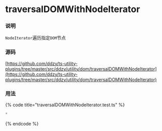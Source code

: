 # traversalDOMWithNodeIterator

### 说明

 `NodeIterator`遍历指定`DOM`节点

### 源码

[https://github.com/ddzy/ts-utility-plugins/tree/master/src/ddzy/utility/dom/traversalDOMWithNodeIterator](https://github.com/ddzy/ts-utility-plugins/tree/master/src/ddzy/utility/dom/traversalDOMWithNodeIterator)

### 用法

{% code title="traversalDOMWithNodeIterator.test.ts" %}
```typescript
*
```
{% endcode %}

